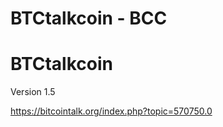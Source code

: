 
BTCtalkcoin - BCC
=======
BTCtalkcoin
===========

Version 1.5

https://bitcointalk.org/index.php?topic=570750.0
